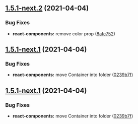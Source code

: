 ## [1.5.1-next.2](https://github.com/stillmine/packages/compare/v1.5.1-next.1...v1.5.1-next.2) (2021-04-04)


### Bug Fixes

* **react-components:** remove color prop ([8afc752](https://github.com/stillmine/packages/commit/8afc7527b87d129ee216381d280202a15c5c0783))

## [1.5.1-next.1](https://github.com/stillmine/packages/compare/v1.5.0...v1.5.1-next.1) (2021-04-04)


### Bug Fixes

* **react-components:** move Container into folder ([0239b7f](https://github.com/stillmine/packages/commit/0239b7fbda5125f59e23ddbe0e09154f673d2e6b))

## [1.5.1-next.1](https://github.com/stillmine/packages/compare/v1.5.0...v1.5.1-next.1) (2021-04-04)


### Bug Fixes

* **react-components:** move Container into folder ([0239b7f](https://github.com/stillmine/packages/commit/0239b7fbda5125f59e23ddbe0e09154f673d2e6b))
